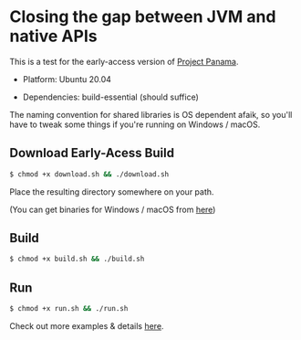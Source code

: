 # Closing the gap between JVM and native APIs

This is a test for the early-access version of [Project Panama](https://openjdk.java.net/projects/panama/).

* Platform: Ubuntu 20.04

* Dependencies: build-essential (should suffice)

The naming convention for shared libraries is OS dependent afaik, so you'll have to tweak some things if you're running on Windows / macOS.

## Download Early-Acess Build
```sh
$ chmod +x download.sh && ./download.sh
```
Place the resulting directory somewhere on your path.

(You can get binaries for Windows / macOS from [here](https://jdk.java.net/panama/))

## Build
```sh
$ chmod +x build.sh && ./build.sh
```

## Run
```sh
$ chmod +x run.sh && ./run.sh
```

Check out more examples & details [here](https://hg.openjdk.java.net/panama/dev/raw-file/841483f2887f/doc/panama_foreign.html).
